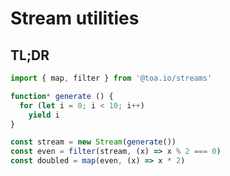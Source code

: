 # Stream utilities

## TL;DR

```typescript
import { map, filter } from '@toa.io/streams'

function* generate () {
  for (let i = 0; i < 10; i++)
    yield i
}

const stream = new Stream(generate())
const even = filter(stream, (x) => x % 2 === 0)
const doubled = map(even, (x) => x * 2)
```
